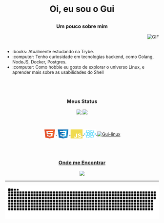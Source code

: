 ### <h1 align="center"> Oi, eu sou o Gui </h1>


##

<div>
  <h3 align="center" > Um pouco sobre mim </h3>
  <div>
    <div>   <img align="right" alt="GIF" src="https://media4.giphy.com/media/RlI4BfPGZMBFyh2vIj/giphy.gif" /> </div>
    <div > 
      <br>
      <br>
      <ul  > 
        <li>  :books: Atualmente estudando na Trybe. </li>
        <li>  :computer: Tenho curiosidade em tecnologias backend, como Golang, NodeJS, Docker, Postgres.</li>
        <li>  :computer: Como hobbie eu gosto de explorar o universo Linux, e aprender mais sobre as usabilidades do Shell </li>   
      </ul> 
    </div>
  </div>

 
   <br>
   <br>
  
</div>

##

<div align="center">
  <h3> Meus Status </h3>
  <a href="https://github.com/guigabriel">
  <img height="180em" src="https://github-readme-stats.vercel.app/api?username=guigabriel&show_icons=true&theme=dracula&include_all_commits=true&count_private=true"/>
  <img height="180em" src="https://github-readme-stats.vercel.app/api/top-langs/?username=guigabriel&layout=compact&langs_count=7&theme=dracula"/>
</div>
  
##

<div align="center" style="display: inline_block"><br>
  
  <img align="center" alt="Gui-HTML" height="30" width="40" src="https://raw.githubusercontent.com/devicons/devicon/master/icons/html5/html5-original.svg">
  <img align="center" alt="Gui-CSS" height="30" width="40" src="https://raw.githubusercontent.com/devicons/devicon/master/icons/css3/css3-original.svg">
  <img align="center" alt="Gui-Js" height="30" width="40" src="https://raw.githubusercontent.com/devicons/devicon/master/icons/javascript/javascript-plain.svg">
  <img align="center" alt="Gui-React" height="30" width="40" src="https://raw.githubusercontent.com/devicons/devicon/master/icons/react/react-original.svg">
  <img align="center" alt="Gui-linux" height="30" width="40"  src="https://cdn.jsdelivr.net/gh/devicons/devicon/icons/linux/linux-original.svg" />
  
</div>

 ##

<div align="center" ><br>
  
  <h3>Onde me Encontrar</h3>
  
  <a  href="https://www.linkedin.com/in/guilhermegabriellisboadasilva" target="_blank"><img  src="https://img.shields.io/badge/-LinkedIn-%230077B5?style=for-the-badge&logo=linkedin&logoColor=white" target="_blank"></a> 
  <hr>
 
  ![Snake animation](https://github.com/guigabriel/guigabriel/blob/output/github-contribution-grid-snake.svg)
 
</div>



